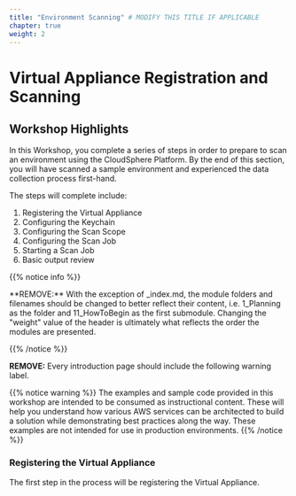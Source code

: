 ```yaml
---
title: "Environment Scanning" # MODIFY THIS TITLE IF APPLICABLE
chapter: true
weight: 2
---
```


# Virtual Appliance Registration and Scanning<!-- MODIFY THIS HEADING -->

## Workshop Highlights <!-- MODIFY THIS SUBHEADING -->

In this Workshop, you complete a series of steps in order to prepare to scan an environment using the CloudSphere Platform.  By the end of this section, you will have scanned a sample environment and experienced the data collection process first-hand.

The steps will complete include:
1. Registering the Virtual Appliance
2. Configuring the Keychain
3. Configuring the Scan Scope
4. Configuring the Scan Job
5. Starting a Scan Job
6. Basic output review

{{% notice info %}}
<p style='text-align: left;'>
**REMOVE:** With the exception of _index.md, the module folders and filenames should be changed to better reflect their content, i.e. 1_Planning as the folder and 11_HowToBegin as the first submodule. Changing the "weight" value of the header is ultimately what reflects the order the modules are presented.
</p>
{{% /notice %}}

**REMOVE:** Every introduction page should include the following warning label.

{{% notice warning %}}
The examples and sample code provided in this workshop are intended to be consumed as instructional content. These will help you understand how various AWS services can be architected to build a solution while demonstrating best practices along the way. These examples are not intended for use in production environments.
{{% /notice %}}

### Registering the Virtual Appliance <!-- MODIFY THIS HEADING -->
The first step in the process will be registering the Virtual Appliance.



